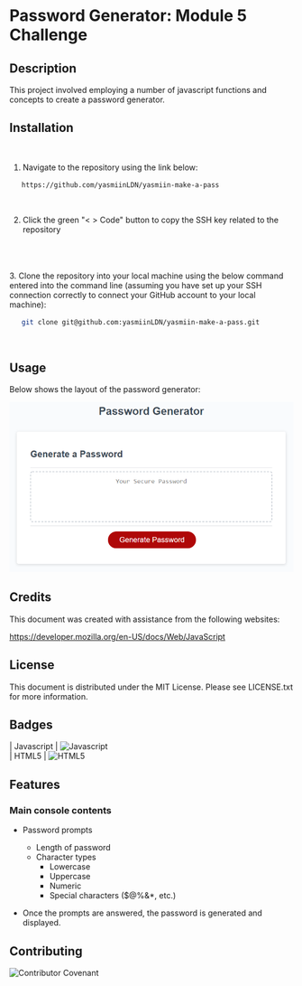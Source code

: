 # Password Generator: Module 5 Challenge

## Description 

This project involved employing a number of javascript functions and concepts to create a password generator.

## Installation
<br>

1. Navigate to the repository using the link below: 

```sh
   https://github.com/yasmiinLDN/yasmiin-make-a-pass
   ```
<br>

2. Click the green "< > Code" button to copy the SSH key related to the repository
<br>
<br>
<br>
3. Clone the repository into your local machine using the below command entered into the command line (assuming you have set up your SSH connection correctly to connect your GitHub account to your local machine):

```sh
   git clone git@github.com:yasmiinLDN/yasmiin-make-a-pass.git
   ```
<br>


## Usage 

Below shows the layout of the password generator:

![screenshot of console](challenge-screenshot.png)


## Credits

This document was created with assistance from the following websites:

https://developer.mozilla.org/en-US/docs/Web/JavaScript
<br>


## License

This document is distributed under the MIT License. Please see LICENSE.txt for more information.

## Badges

| Javascript            | ![Javascript](https://img.shields.io/badge/JavaScript-F7DF1E?style=for-the-badge&logo=javascript&logoColor=black)
<br>
| HTML5            | ![HTML5](https://img.shields.io/badge/html5-%23E34F26.svg?style=for-the-badge&logo=html5&logoColor=white)      


## Features

### Main console contents
  * Password prompts
    * Length of password
    * Character types
      * Lowercase
      * Uppercase
      * Numeric
      * Special characters ($@%&*, etc.)

* Once the prompts are answered, the password is generated and displayed.

## Contributing

![Contributor Covenant](https://img.shields.io/badge/Contributor%20Covenant-2.1-4baaaa.svg)  

